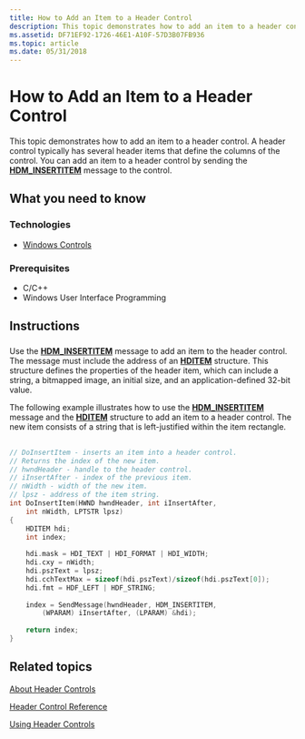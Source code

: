 ```yaml
---
title: How to Add an Item to a Header Control
description: This topic demonstrates how to add an item to a header control.
ms.assetid: DF71EF92-1726-46E1-A10F-57D3B07FB936
ms.topic: article
ms.date: 05/31/2018
---
```


# How to Add an Item to a Header Control

This topic demonstrates how to add an item to a header control. A header control typically has several header items that define the columns of the control. You can add an item to a header control by sending the [**HDM\_INSERTITEM**](hdm-insertitem.md) message to the control.

## What you need to know

### Technologies

-   [Windows Controls](window-controls.md)

### Prerequisites

-   C/C++
-   Windows User Interface Programming

## Instructions

### 

Use the [**HDM\_INSERTITEM**](hdm-insertitem.md) message to add an item to the header control. The message must include the address of an [**HDITEM**](/windows/win32/api/commctrl/ns-commctrl-hditema) structure. This structure defines the properties of the header item, which can include a string, a bitmapped image, an initial size, and an application-defined 32-bit value.

The following example illustrates how to use the [**HDM\_INSERTITEM**](hdm-insertitem.md) message and the [**HDITEM**](/windows/win32/api/commctrl/ns-commctrl-hditema) structure to add an item to a header control. The new item consists of a string that is left-justified within the item rectangle.

## 


```C++
// DoInsertItem - inserts an item into a header control. 
// Returns the index of the new item. 
// hwndHeader - handle to the header control. 
// iInsertAfter - index of the previous item. 
// nWidth - width of the new item. 
// lpsz - address of the item string. 
int DoInsertItem(HWND hwndHeader, int iInsertAfter, 
    int nWidth, LPTSTR lpsz) 
{ 
    HDITEM hdi; 
    int index; 
 
    hdi.mask = HDI_TEXT | HDI_FORMAT | HDI_WIDTH; 
    hdi.cxy = nWidth; 
    hdi.pszText = lpsz; 
    hdi.cchTextMax = sizeof(hdi.pszText)/sizeof(hdi.pszText[0]); 
    hdi.fmt = HDF_LEFT | HDF_STRING; 
 
    index = SendMessage(hwndHeader, HDM_INSERTITEM, 
        (WPARAM) iInsertAfter, (LPARAM) &hdi); 
 
    return index; 
}
```



## Related topics

<dl> <dt>

[About Header Controls](header-controls.md)
</dt> <dt>

[Header Control Reference](bumper-header-control-header-control-reference.md)
</dt> <dt>

[Using Header Controls](using-header-controls.md)
</dt> </dl>

 

 




